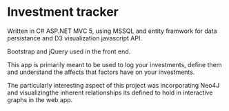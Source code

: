 # Investment tracker

Written in C# ASP.NET MVC 5, using MSSQL and entity framwork for data persistance and D3 visualization javascript API.

Bootstrap and jQuery used in the front end.

This app is primarily meant to be used to log your investments, define them and understand the affects that factors have on your investments.

The particularly interesting aspect of this project was incorporating Neo4J and visualizingthe inherent relationships its defined to hold in interactive graphs in the web app.

